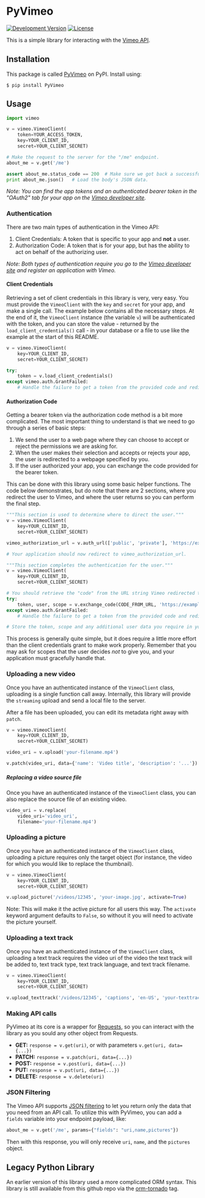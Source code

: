 PyVimeo
===

[![Development Version](https://img.shields.io/pypi/v/PyVimeo.svg?style=flat-square)](https://pypi.python.org/pypi/PyVimeo/)
[![License](https://img.shields.io/pypi/l/PyVimeo.svg?style=flat-square)](https://pypi.python.org/pypi/PyVimeo/)

This is a simple library for interacting with the [Vimeo API](https://developers.vimeo.com).

## Installation

This package is called [PyVimeo](https://pypi.python.org/pypi/PyVimeo/) on PyPI. Install using:

    $ pip install PyVimeo

## Usage
```python
import vimeo

v = vimeo.VimeoClient(
    token=YOUR_ACCESS_TOKEN,
    key=YOUR_CLIENT_ID,
    secret=YOUR_CLIENT_SECRET)

# Make the request to the server for the "/me" endpoint.
about_me = v.get('/me')

assert about_me.status_code == 200  # Make sure we got back a successful response.
print about_me.json()   # Load the body's JSON data.
```

*Note: You can find the app tokens and an authenticated bearer token in the "OAuth2" tab for your app on the [Vimeo developer site](https://developer.vimeo.com/apps).*

### Authentication

There are two main types of authentication in the Vimeo API:

1. Client Credentials: A token that is specific to your app and **not** a user.
2. Authorization Code: A token that is for your app, but has the ability to act on behalf of the authorizing user.

*Note: Both types of authentication require you go to the [Vimeo developer site](https://developer.vimeo.com/apps) and register an application with Vimeo.*

#### Client Credentials

Retrieving a set of client credentials in this library is very, very easy. You must provide the `VimeoClient` with the `key` and `secret` for your app, and make a single call. The example below contains all the necessary steps. At the end of it, the `VimeoClient` instance (the variable `v`) will be authenticated with the token, and you can store the value - returned by the `load_client_credentials()` call - in your database or a file to use like the example at the start of this README.

```python
v = vimeo.VimeoClient(
    key=YOUR_CLIENT_ID,
    secret=YOUR_CLIENT_SECRET)

try:
    token = v.load_client_credentials()
except vimeo.auth.GrantFailed:
    # Handle the failure to get a token from the provided code and redirect.
```

#### Authorization Code

Getting a bearer token via the authorization code method is a bit more complicated. The most important thing to understand is that we need to go through a series of basic steps:

1. We send the user to a web page where they can choose to accept or reject the permissions we are asking for.
2. When the user makes their selection and accepts or rejects your app, the user is redirected to a webpage specified by you.
3. If the user authorized your app, you can exchange the code provided for the bearer token.

This can be done with this library using some basic helper functions. The code below demonstrates, but do note that there are 2 sections, where you redirect the user to Vimeo, and where the user returns so you can perform the final step.

```python
"""This section is used to determine where to direct the user."""
v = vimeo.VimeoClient(
    key=YOUR_CLIENT_ID,
    secret=YOUR_CLIENT_SECRET)

vimeo_authorization_url = v.auth_url(['public', 'private'], 'https://example.com')

# Your application should now redirect to vimeo_authorization_url.
```

```python
"""This section completes the authentication for the user."""
v = vimeo.VimeoClient(
    key=YOUR_CLIENT_ID,
    secret=YOUR_CLIENT_SECRET)

# You should retrieve the "code" from the URL string Vimeo redirected to. Here, that's named `CODE_FROM_URL`.
try:
    token, user, scope = v.exchange_code(CODE_FROM_URL, 'https://example.com')
except vimeo.auth.GrantFailed:
    # Handle the failure to get a token from the provided code and redirect.

# Store the token, scope and any additional user data you require in your database so users do not have to re-authorize your application repeatedly.
```

This process is generally quite simple, but it does require a little more effort than the client credentials grant to make work properly. Remember that you may ask for scopes that the user decides *not* to give you, and your application must gracefully handle that.

### Uploading a new video

Once you have an authenticated instance of the `VimeoClient` class, uploading is a single function call away. Internally, this library will provide the `streaming` upload and send a local file to the server.

After a file has been uploaded, you can edit its metadata right away with `patch`.

```python
v = vimeo.VimeoClient(
    key=YOUR_CLIENT_ID,
    secret=YOUR_CLIENT_SECRET)

video_uri = v.upload('your-filename.mp4')

v.patch(video_uri, data={'name': 'Video title', 'description': '...'})
```

##### Replacing a video source file

Once you have an authenticated instance of the `VimeoClient` class, you can also replace the source file of an existing video.

```python
video_uri = v.replace(
    video_uri='video_uri',
    filename='your-filename.mp4')
```

### Uploading a picture

Once you have an authenticated instance of the `VimeoClient` class, uploading a picture requires only the target object (for instance, the video for which you would like to replace the thumbnail).

```python
v = vimeo.VimeoClient(
    key=YOUR_CLIENT_ID,
    secret=YOUR_CLIENT_SECRET)

v.upload_picture('/videos/12345', 'your-image.jpg', activate=True)
```

Note: This will make it the active picture for all users this way. The `activate` keyword argument defaults to `False`, so without it you will need to activate the picture yourself.

### Uploading a text track

Once you have an authenticated instance of the `VimeoClient` class, uploading a text track requires the video uri of the video the text track will be added to, text track type, text track language, and text track filename.

```python
v = vimeo.VimeoClient(
    key=YOUR_CLIENT_ID,
    secret=YOUR_CLIENT_SECRET)

v.upload_texttrack('/videos/12345', 'captions', 'en-US', 'your-texttrack.vtt')
```

### Making API calls

PyVimeo at its core is a wrapper for [Requests](http://docs.python-requests.org/en/master/), so you can interact with the library as you sould any other object from Requests.

* **GET:** `response = v.get(uri)`, or with parameters `v.get(uri, data={...})`
* **PATCH:** `response = v.patch(uri, data={...})`
* **POST:** `response = v.post(uri, data={...})`
* **PUT:** `response = v.put(uri, data={...})`
* **DELETE:** `response = v.delete(uri)`

### JSON Filtering

The Vimeo API supports [JSON filtering](https://developer.vimeo.com/api/common-formats#json-filter) to let you return only the data that you need from an API call. To utilize this with PyVimeo, you can add a `fields` variable into your endpoint payload, like:

```python
about_me = v.get('/me', params={"fields": "uri,name,pictures"})
```

Then with this response, you will only receive `uri`, `name`, and the `pictures` object.

## Legacy Python Library

An earlier version of this library used a more complicated ORM syntax. This library is still available from this github repo via the [orm-tornado](https://github.com/vimeo/vimeo.py/releases/tag/orm-tornado) tag.
